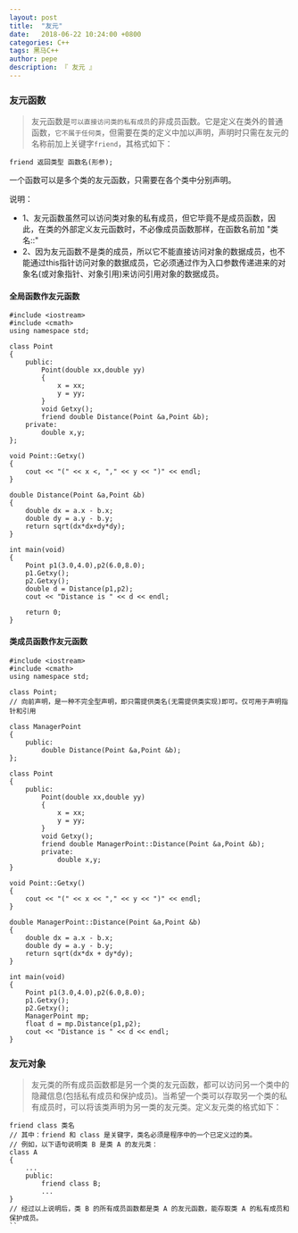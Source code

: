 ```yaml
---
layout: post
title:  "友元"
date:   2018-06-22 10:24:00 +0800
categories: C++
tags: 黑马C++
author: pepe
description: 『 友元 』
---
```


### **友元函数**

> 友元函数是`可以直接访问类的私有成员`的非成员函数。它是定义在类外的普通函数，`它不属于任何类`，但需要在类的定义中加以声明，声明时只需在友元的名称前加上关键字`friend`，其格式如下：

```
friend 返回类型 函数名(形参);
```
一个函数可以是多个类的友元函数，只需要在各个类中分别声明。   
    
说明：

* 1、友元函数虽然可以访问类对象的私有成员，但它毕竟不是成员函数，因此，在类的外部定义友元函数时，不必像成员函数那样，在函数名前加 "类名::"
* 2、因为友元函数不是类的成员，所以它不能直接访问对象的数据成员，也不能通过this指针访问对象的数据成员，它必须通过作为入口参数传递进来的对象名(或对象指针、对象引用)来访问引用对象的数据成员。    
    
#### 全局函数作友元函数
```
#include <iostream>
#include <cmath>
using namespace std;

class Point
{
    public:
        Point(double xx,double yy)
        {
            x = xx;
            y = yy;
        }
        void Getxy();
        friend double Distance(Point &a,Point &b);
    private:
        double x,y;
};

void Point::Getxy()
{
    cout << "(" << x <, "," << y << ")" << endl;
}

double Distance(Point &a,Point &b)
{
    double dx = a.x - b.x;
    double dy = a.y - b.y;
    return sqrt(dx*dx+dy*dy);
}

int main(void)
{
    Point p1(3.0,4.0),p2(6.0,8.0);
    p1.Getxy();
    p2.Getxy();
    double d = Distance(p1,p2);
    cout << "Distance is " << d << endl;
    
    return 0;
}
```
  
#### 类成员函数作友元函数
```
#include <iostream>
#include <cmath>
using namespace std;

class Point;
// 向前声明，是一种不完全型声明，即只需提供类名(无需提供类实现)即可。仅可用于声明指针和引用

class ManagerPoint
{
    public:
        double Distance(Point &a,Point &b);
};

class Point
{
    public:
        Point(double xx,double yy)
        {
            x = xx;
            y = yy;        
        }
        void Getxy();
        friend double ManagerPoint::Distance(Point &a,Point &b);
        private:
            double x,y;
}

void Point::Getxy()
{
    cout << "(" << x << "," << y << ")" << endl;
}

double ManagerPoint::Distance(Point &a,Point &b)
{
    double dx = a.x - b.x;
    double dy = a.y - b.y;
    return sqrt(dx*dx + dy*dy);
}

int main(void)
{
    Point p1(3.0,4.0),p2(6.0,8.0);
    p1.Getxy();
    p2.Getxy();
    ManagerPoint mp;
    float d = mp.Distance(p1,p2);
    cout << "Distance is " << d << endl;
}
```

### 友元对象

> 友元类的所有成员函数都是另一个类的友元函数，都可以访问另一个类中的隐藏信息(包括私有成员和保护成员)。当希望一个类可以存取另一个类的私有成员时，可以将该类声明为另一类的友元类。定义友元类的格式如下：

```
friend class 类名
// 其中：friend 和 class 是关键字，类名必须是程序中的一个已定义过的类。
// 例如，以下语句说明类 B 是类 A 的友元类：
class A
{
    ...
    public:
        friend class B;
        ...
}
// 经过以上说明后，类 B 的所有成员函数都是类 A 的友元函数，能存取类 A 的私有成员和保护成员。
``
    
    
    
    
    
    
    
    
    
    
    
    
    
    
    
    
    
    
    
    
    
    
    
    
    
    
    
    
    
    
    
    
    
    
    
    
    
    
    
    
    
    
    
    
    
    
    
    
    
    
    
    
    
    
    
    
    
    
    
    
    
    
    
    
    
    
    
    
    
    
    
    
    
    
    
    
    
    
    
    
    












